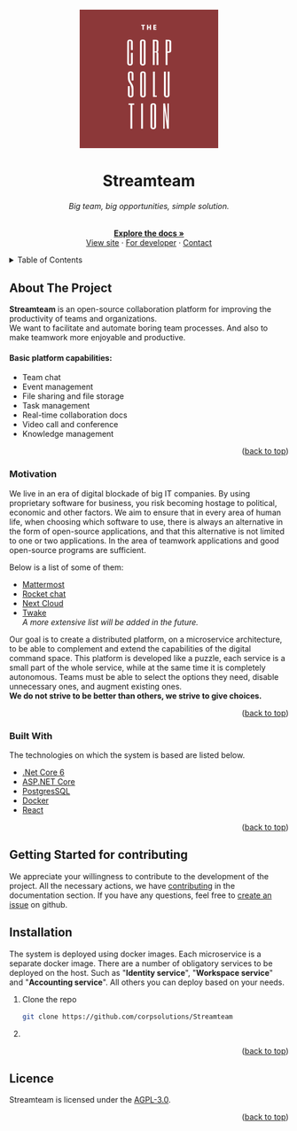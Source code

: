 ﻿<div id="top"></div>

<!-- PROJECT LOGO -->
<br />
<div align="center">
  <a href="https://github.com/corpsolutions/Streamteam">
    <img src="img/thecorp.png" alt="Logo" width="250" height="250">
  </a>

<h1 align="center">Streamteam</h1>

  <p align="center">
    <h6>Big team, big opportunities, simple solution.</h6>
    <a href="#"><strong>Explore the docs »</strong></a>
    <br />
    <a href="#">View site</a>
    ·
    <a href="#">For developer</a>
    ·
    <a href="#">Contact</a>
  </p>
</div>

<!-- TABLE OF CONTENTS -->
<details>
  <summary>Table of Contents</summary>
  <ol>
    <li>
      <a href="#about-the-project">About The Project</a>
        <ul>
            <li><a href="#motivation">Motivation</a></li>
        </ul>
        <ul>
            <li><a href="#built-with">Built With</a></li>
        </ul>
    </li>
    <li><a href="#getting-started">Getting Started</a></li>
    <li><a href="#installation">Installation</a></li>
    <li><a href="#licence">Licence</a></li>

  </ol>
</details>

<!-- ABOUT THE PROJECT -->
<div id="about-the-project"></div>

## About The Project

<strong>Streamteam</strong> is an open-source collaboration platform for improving the productivity of teams and
organizations. </br>
We want to facilitate and automate boring team processes. And also to make teamwork more enjoyable and productive.</br>

<h4>Basic platform capabilities:</h4>

- Team chat</br>
- Event management</br>
- File sharing and file storage</br>
- Task management</br>
- Real-time collaboration docs</br>
- Video call and conference</br>
- Knowledge management</br>

<p align="right">(<a href="#top">back to top</a>)</p>

<div id="built-with"></div>

<div id="motivation"></div>

### Motivation

We live in an era of digital blockade of big IT companies. By using proprietary software for business, you risk becoming
hostage to political, economic and other factors. We aim to ensure that in every area of human life, when choosing which
software to use, there is always an alternative in the form of open-source applications, and that this alternative is
not limited to one or two applications.
In the area of teamwork applications and good open-source programs are sufficient.

Below is a list of some of them:

- [Mattermost](https://mattermost.com/)
- [Rocket chat](https://rocket.chat/)
- [Next Cloud](https://nextcloud.com/)
- [Twake](https://twake.app/) </br>
  _A more extensive list will be added in the future._

Our goal is to create a distributed platform, on a microservice architecture, to be able to complement and extend the
capabilities of the digital command space. This platform is developed like a puzzle, each service is a small part of the
whole service, while at the same time it is completely autonomous. Teams must be able to select the options they need,
disable unnecessary ones, and augment existing ones.</br>
<strong>We do not strive to be better than others, we strive to give choices.</strong>

<p align="right">(<a href="#top">back to top</a>)</p>

### Built With

The technologies on which the system is based are listed below.

* [.Net Core 6](https://dotnet.microsoft.com/en-us/download/dotnet/6.0)
* [ASP.NET Core](https://docs.microsoft.com/en-us/aspnet/core/?view=aspnetcore-6.0)
* [PostgresSQL](https://www.postgresql.org/)
* [Docker](https://www.docker.com/)
* [React](https://reactjs.org/)

<p align="right">(<a href="#top">back to top</a>)</p>

<!-- GETTING STARTED -->
<div id="getting-started"></div>

## Getting Started for contributing

We appreciate your willingness to contribute to the development of the project. All the necessary actions, we have
[contributing](docs/Contribution/Index.md) in the documentation section. If you have any questions, feel free
to [create an issue](https://github.com/corpsolutions/Streamteam/issues/new) on github.

<div id="installation"></div>

## Installation

The system is deployed using docker images. Each microservice is a separate docker image. There are a number of
obligatory services to be deployed on the host. Such as "**Identity service**", "**Workspace service**" and
"**Accounting service**". All others you can deploy based on your needs.

1. Clone the repo
   ```sh
   git clone https://github.com/corpsolutions/Streamteam
   ```
2.

<p align="right">(<a href="#top">back to top</a>)</p>


<!-- Licence -->
<div id="licence"></div>

## Licence

Streamteam is licensed under the [AGPL-3.0](LICENSE).

<p align="right">(<a href="#top">back to top</a>)</p>
